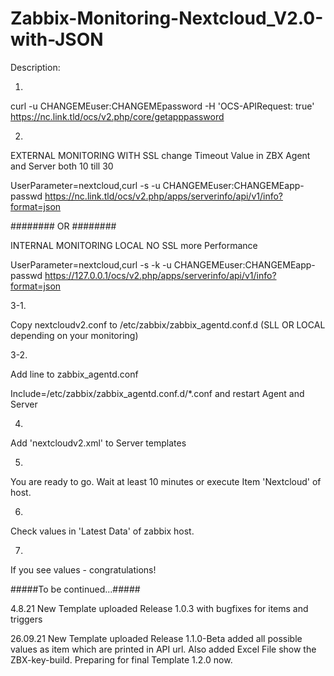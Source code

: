 # Zabbix-Monitoring-Nextcloud_V2.0-with-JSON

Description:

1.

curl -u CHANGEMEuser:CHANGEMEpassword -H 'OCS-APIRequest: true' https://nc.link.tld/ocs/v2.php/core/getapppassword

2.

EXTERNAL MONITORING WITH SSL change Timeout Value in ZBX Agent and Server both 10 till 30

UserParameter=nextcloud,curl -s -u CHANGEMEuser:CHANGEMEapp-passwd https://nc.link.tld/ocs/v2.php/apps/serverinfo/api/v1/info?format=json

######## OR ########

INTERNAL MONITORING LOCAL NO SSL more Performance

UserParameter=nextcloud,curl -s -k -u CHANGEMEuser:CHANGEMEapp-passwd https://127.0.0.1/ocs/v2.php/apps/serverinfo/api/v1/info?format=json

3-1.

Copy nextcloudv2.conf to /etc/zabbix/zabbix_agentd.conf.d
(SLL OR LOCAL depending on your monitoring)

3-2.

Add line to zabbix_agentd.conf

Include=/etc/zabbix/zabbix_agentd.conf.d/*.conf and restart Agent and Server

4.

Add 'nextcloudv2.xml' to Server templates

5.

You are ready to go. Wait at least 10 minutes or execute Item 'Nextcloud' of host.

6.

Check values in 'Latest Data' of zabbix host.

7.

If you see values - congratulations!

#####To be continued...#####

4.8.21
New Template uploaded Release 1.0.3
with bugfixes for items and triggers

26.09.21
New Template uploaded Release 1.1.0-Beta
added all possible values as item which are printed in API url.
Also added Excel File show the ZBX-key-build.
Preparing for final Template 1.2.0 now.
